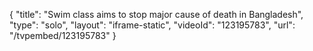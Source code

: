 {
    "title": "Swim class aims to stop major cause of death in Bangladesh",
    "type": "solo",
    "layout": "iframe-static",
    "videoId": "123195783",
    "url": "\/tvpembed\/123195783"
}